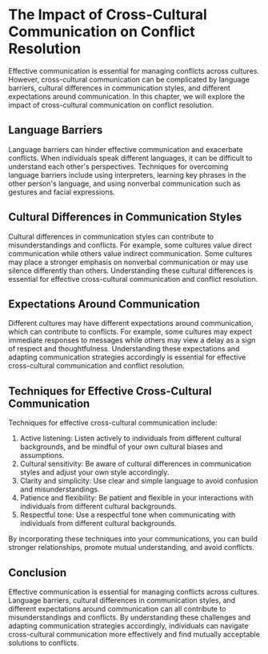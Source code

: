 The Impact of Cross-Cultural Communication on Conflict Resolution
============================================================================================================================

Effective communication is essential for managing conflicts across cultures. However, cross-cultural communication can be complicated by language barriers, cultural differences in communication styles, and different expectations around communication. In this chapter, we will explore the impact of cross-cultural communication on conflict resolution.

Language Barriers
-----------------

Language barriers can hinder effective communication and exacerbate conflicts. When individuals speak different languages, it can be difficult to understand each other's perspectives. Techniques for overcoming language barriers include using interpreters, learning key phrases in the other person's language, and using nonverbal communication such as gestures and facial expressions.

Cultural Differences in Communication Styles
--------------------------------------------

Cultural differences in communication styles can contribute to misunderstandings and conflicts. For example, some cultures value direct communication while others value indirect communication. Some cultures may place a stronger emphasis on nonverbal communication or may use silence differently than others. Understanding these cultural differences is essential for effective cross-cultural communication and conflict resolution.

Expectations Around Communication
---------------------------------

Different cultures may have different expectations around communication, which can contribute to conflicts. For example, some cultures may expect immediate responses to messages while others may view a delay as a sign of respect and thoughtfulness. Understanding these expectations and adapting communication strategies accordingly is essential for effective cross-cultural communication and conflict resolution.

Techniques for Effective Cross-Cultural Communication
-----------------------------------------------------

Techniques for effective cross-cultural communication include:

1. Active listening: Listen actively to individuals from different cultural backgrounds, and be mindful of your own cultural biases and assumptions.
2. Cultural sensitivity: Be aware of cultural differences in communication styles and adjust your own style accordingly.
3. Clarity and simplicity: Use clear and simple language to avoid confusion and misunderstandings.
4. Patience and flexibility: Be patient and flexible in your interactions with individuals from different cultural backgrounds.
5. Respectful tone: Use a respectful tone when communicating with individuals from different cultural backgrounds.

By incorporating these techniques into your communications, you can build stronger relationships, promote mutual understanding, and avoid conflicts.

Conclusion
----------

Effective communication is essential for managing conflicts across cultures. Language barriers, cultural differences in communication styles, and different expectations around communication can all contribute to misunderstandings and conflicts. By understanding these challenges and adapting communication strategies accordingly, individuals can navigate cross-cultural communication more effectively and find mutually acceptable solutions to conflicts.
